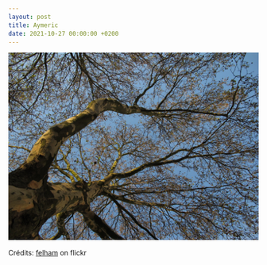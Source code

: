 ```yaml
---
layout: post
title: Aymeric
date: 2021-10-27 00:00:00 +0200
---
```


![Aymeric](/images/2021-10-27.jpg)

Crédits: [felham](https://www.flickr.com/people/felham/) on flickr
